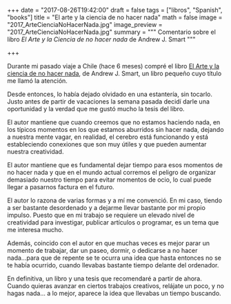 +++
date = "2017-08-26T19:42:00"
draft = false
tags = ["libros", "Spanish", "books"]
title = "El arte y la ciencia de no hacer nada"
math = false
image = "2017_ArteCienciaNoHacerNada.jpg"
image_preview = "2017_ArteCienciaNoHacerNada.jpg"
summary = """
Comentario sobre el libro *El Arte y la Ciencia de no hacer nada* de Andrew J. Smart
"""

+++

Durante mi pasado viaje a Chile (hace 6 meses) compré el libro 
 [El Arte y la ciencia de no hacer nada](https://www.amazon.es/Arte-Ciencia-Hacer-Nada-Psicolog%C3%ADa/dp/8494207318), de Andrew J. Smart, un libro pequeño cuyo título me llamó la atención. 

Desde entonces, lo había dejado olvidado en una estantería, sin tocarlo. 
 Justo antes de partir de vacaciones la semana pasada decidí darle una oportunidad y la verdad que me gustó mucho la tesis del libro.
 
 El autor mantiene que cuando creemos que no estamos haciendo nada, en los típicos momentos en los que 
  estamos aburridos sin hacer nada, dejando a nuestra mente vagar, en realidad, el cerebro está funcionando
  y está estableciendo conexiones que son muy útiles y que pueden aumentar nuestra creatividad.
  
 El autor mantiene que es fundamental dejar tiempo para esos momentos de no hacer nada y que 
  en el mundo actual corremos el peligro de organizar demasiado nuestro tiempo para evitar 
  momentos de ocio, lo cual puede llegar a pasarnos factura en el futuro.
  
 El autor lo razona de varias formas y a mí me convenció. En mi caso, tiendo a ser bastante 
  desordenado y a dejarme llevar bastante por mi propio impulso. Puesto que en mi trabajo 
   se requiere un elevado nivel de creatividad para investigar, publicar artículos o programar, 
   es un tema que me interesa mucho. 
   
 Además, coincido con el autor en que muchas veces es mejor parar un momento de trabajar, 
    dar un paseo, dormir, o dedicarse a no hacer nada...para que de repente se te ocurra una 
	idea que hasta entonces no se te había ocurrido, cuando llevabas bastante tiempo delante del ordenador.
	
En definitiva, un libro y una tesis que recomendaré a partir de ahora. 
	Cuando quieras avanzar en ciertos trabajos creativos, relájate un poco, y no hagas nada...
	a lo mejor, aparece la idea que llevabas un tiempo buscando.
	
 
 
 